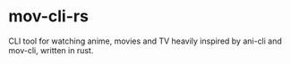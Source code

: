 # mov-cli-rs
 CLI tool for watching anime, movies and TV heavily inspired by ani-cli and mov-cli, written in rust.
